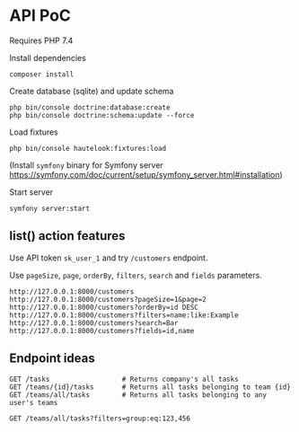 # API PoC

Requires PHP 7.4

Install dependencies
```
composer install
```

Create database (sqlite) and update schema
```
php bin/console doctrine:database:create
php bin/console doctrine:schema:update --force
```

Load fixtures
```
php bin/console hautelook:fixtures:load
```

(Install `symfony` binary for Symfony server https://symfony.com/doc/current/setup/symfony_server.html#installation)

Start server
```
symfony server:start
```

## list() action features

Use API token `sk_user_1` and try `/customers` endpoint.

Use `pageSize`, `page`, `orderBy`, `filters`, `search` and `fields` parameters.

```
http://127.0.0.1:8000/customers
http://127.0.0.1:8000/customers?pageSize=1&page=2
http://127.0.0.1:8000/customers?orderBy=id DESC
http://127.0.0.1:8000/customers?filters=name:like:Example
http://127.0.0.1:8000/customers?search=Bar
http://127.0.0.1:8000/customers?fields=id,name
```

## Endpoint ideas

```
GET /tasks                  # Returns company's all tasks
GET /teams/{id}/tasks       # Returns all tasks belonging to team {id}
GET /teams/all/tasks        # Returns all tasks belonging to any user's teams

GET /teams/all/tasks?filters=group:eq:123,456
```
